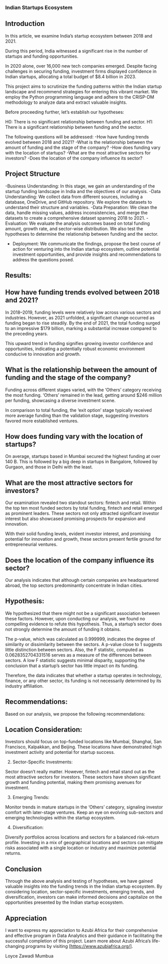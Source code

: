 ### Indian Startups Ecosystem

## Introduction
In this article, we examine India’s startup ecosystem between 2018 and 2021.

During this period, India witnessed a significant rise in the number of startups and funding opportunities.

In 2020 alone, over 16,000 new tech companies emerged. Despite facing challenges in securing funding, investment firms displayed confidence in Indian startups, allocating a total budget of $8.4 billion in 2023.

This project aims to scrutinize the funding patterns within the Indian startup landscape and recommend strategies for entering this vibrant market. We employ the Python programming language and adhere to the CRISP-DM methodology to analyze data and extract valuable insights.

Before proceeding further, let’s establish our hypotheses:

H0: There is no significant relationship between funding and sector.
H1: There is a significant relationship between funding and the sector.

The following questions will be addressed:
-How have funding trends evolved between 2018 and 2021?
-What is the relationship between the amount of funding and the stage of the company?
-How does funding vary with the location of startups?
-What are the most attractive sectors for investors?
-Does the location of the company influence its sector?

## Project Structure
-Business Understanding: In this stage, we gain an understanding of the startup funding landscape in India and the objectives of our analysis.
-Data Understanding: We collect data from different sources, including a database, OneDrive, and GitHub repository. We explore the datasets to understand their structure and variables.
-Data Preparation: We clean the data, handle missing values, address inconsistencies, and merge the datasets to create a comprehensive dataset spanning 2018 to 2021.
-Evaluation: We evaluate the analysis outcomes based on total funding amount, growth rate, and sector-wise distribution. We also test the hypotheses to determine the relationship between funding and the sector.
- Deployment: We communicate the findings, propose the best course of action for venturing into the Indian startup ecosystem, outline potential investment opportunities, and provide insights and recommendations to address the questions posed.

## Results:
## How have funding trends evolved between 2018 and 2021?
In 2018–2019, funding levels were relatively low across various sectors and industries. However, as 2021 unfolded, a significant change occurred as funding began to rise steadily. By the end of 2021, the total funding surged to an impressive $179 billion, marking a substantial increase compared to the preceding years.

This upward trend in funding signifies growing investor confidence and opportunities, indicating a potentially robust economic environment conducive to innovation and growth.

## What is the relationship between the amount of funding and the stage of the company?
Funding across different stages varied, with the ‘Others’ category receiving the most funding. ‘Others’ remained in the lead, getting around $246 million per funding, showcasing a diverse investment scene.


In comparison to total funding, the ‘exit option’ stage typically received more average funding than the validation stage, suggesting investors favored more established ventures.

## How does funding vary with the location of startups?
On average, startups based in Mumbai secured the highest funding at over 140 B. This is followed by a big deep in startups in Bangalore, followed by Gurgaon, and those in Delhi with the least.


## What are the most attractive sectors for investors?
Our examination revealed two standout sectors: fintech and retail. Within the top ten most funded sectors by total funding, fintech and retail emerged as prominent leaders. These sectors not only attracted significant investor interest but also showcased promising prospects for expansion and innovation.


With their solid funding levels, evident investor interest, and promising potential for innovation and growth, these sectors present fertile ground for entrepreneurial ventures.

## Does the location of the company influence its sector?
Our analysis indicates that although certain companies are headquartered abroad, the top sectors predominantly concentrate in Indian cities.

## Hypothesis:
We hypothesized that there might not be a significant association between these factors. However, upon conducting our analysis, we found no compelling evidence to refute this hypothesis. Thus, a startup’s sector does not strongly determine the amount of funding it obtains.

The p-value, which was calculated as 0.999999, indicates the degree of similarity or dissimilarity between the sectors. A p-value close to 1 suggests little distinction between sectors. Also, the F statistic, computed as 0.0628352704331516 serves as a measure of the differences between sectors. A low F statistic suggests minimal disparity, supporting the conclusion that a startup’s sector has little impact on its funding.

Therefore, the data indicates that whether a startup operates in technology, finance, or any other sector, its funding is not necessarily determined by its industry affiliation.

## Recommendations:
Based on our analysis, we propose the following recommendations:

## Location Consideration:
Investors should focus on top-funded locations like Mumbai, Shanghai, San Francisco, Kalpakkan, and Beijing. These locations have demonstrated high investment activity and potential for startup success.

2. Sector-Specific Investments:

Sector doesn’t really matter. However, fintech and retail stand out as the most attractive sectors for investors. These sectors have shown significant growth and funding potential, making them promising avenues for investment.

3. Emerging Trends:

Monitor trends in mature startups in the ‘Others’ category, signaling investor comfort with later-stage ventures. Keep an eye on evolving sub-sectors and emerging technologies within the startup ecosystem.

4. Diversification:

Diversify portfolios across locations and sectors for a balanced risk-return profile. Investing in a mix of geographical locations and sectors can mitigate risks associated with a single location or industry and maximize potential returns.

## Conclusion
Through the above analysis and testing of hypotheses, we have gained valuable insights into the funding trends in the Indian startup ecosystem. By considering location, sector-specific investments, emerging trends, and diversification, investors can make informed decisions and capitalize on the opportunities presented by the Indian startup ecosystem.

## Appreciation

I want to express my appreciation to Azubi Africa for their comprehensive and effective program in Data Analytics and their guidance in facilitating the successful completion of this project. Learn more about Azubi Africa’s life-changing programs by visiting [https://www.azubiafrica.org/].

Loyce Zawadi Mumbua

